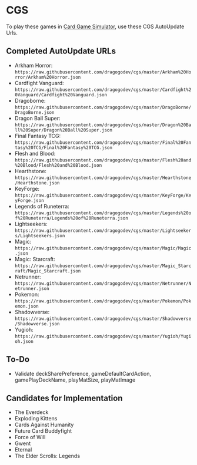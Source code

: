 # CGS

To play these games in [Card Game Simulator](https://www.cardgamesimulator.com), use these CGS AutoUpdate Urls.

## Completed AutoUpdate URLs
- Arkham Horror: `https://raw.githubusercontent.com/dragogodev/cgs/master/Arkham%20Horror/Arkham%20Horror.json`
- Cardfight Vanguard: `https://raw.githubusercontent.com/dragogodev/cgs/master/Cardfight%20Vanguard/Cardfight%20Vanguard.json`
- Dragoborne: `https://raw.githubusercontent.com/dragogodev/cgs/master/DragoBorne/DragoBorne.json`
- Dragon Ball Super: `https://raw.githubusercontent.com/dragogodev/cgs/master/Dragon%20Ball%20Super/Dragon%20Ball%20Super.json`
- Final Fantasy TCG: `https://raw.githubusercontent.com/dragogodev/cgs/master/Final%20Fantasy%20TCG/Final%20Fantasy%20TCG.json`
- Flesh and Blood: `https://raw.githubusercontent.com/dragogodev/cgs/master/Flesh%20and%20Blood/Flesh%20and%20Blood.json`
- Hearthstone: `https://raw.githubusercontent.com/dragogodev/cgs/master/Hearthstone/Hearthstone.json`
- KeyForge: `https://raw.githubusercontent.com/dragogodev/cgs/master/KeyForge/KeyForge.json`
- Legends of Runeterra: `https://raw.githubusercontent.com/dragogodev/cgs/master/Legends%20of%20Runeterra/Legends%20of%20Runeterra.json`
- Lightseekers: `https://raw.githubusercontent.com/dragogodev/cgs/master/Lightseekers/Lightseekers.json`
- Magic: `https://raw.githubusercontent.com/dragogodev/cgs/master/Magic/Magic.json`
- Magic: Starcraft: `https://raw.githubusercontent.com/dragogodev/cgs/master/Magic_Starcraft/Magic_Starcraft.json`
- Netrunner: `https://raw.githubusercontent.com/dragogodev/cgs/master/Netrunner/Netrunner.json`
- Pokemon: `https://raw.githubusercontent.com/dragogodev/cgs/master/Pokemon/Pokemon.json`
- Shadowverse: `https://raw.githubusercontent.com/dragogodev/cgs/master/Shadowverse/Shadowverse.json`
- Yugioh: `https://raw.githubusercontent.com/dragogodev/cgs/master/Yugioh/Yugioh.json`

## To-Do
- Validate deckSharePreference, gameDefaultCardAction, gamePlayDeckName, playMatSize, playMatImage

## Candidates for Implementation
- The Everdeck
- Exploding Kittens
- Cards Against Humanity
- Future Card Buddyfight
- Force of Will
- Gwent
- Eternal
- The Elder Scrolls: Legends
